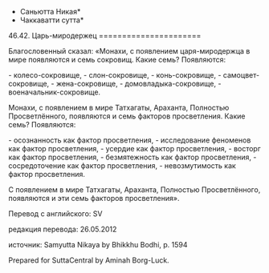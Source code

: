 * Саньютта Никая*
* Чаккаватти сутта*

46\.42\. Царь\-миродержец
\=\=\=\=\=\=\=\=\=\=\=\=\=\=\=\=\=\=\=\=\=\=

Благословенный сказал: «Монахи, с появлением царя\-миродержца в мире появляются и семь сокровищ\. Какие семь? Появляются:

\- колесо\-сокровище,
\- слон\-сокровище,
\- конь\-сокровище,
\- самоцвет\-сокровище,
\- жена\-сокровище,
\- домовладыка\-сокровище,
\- военачальник\-сокровище\.

Монахи, с появлением в мире Татхагаты, Араханта, Полностью Просветлённого, появляются и семь факторов просветления\. Какие семь? Появляются:

\- осознанность как фактор просветления,
\- исследование феноменов как фактор просветления,
\- усердие как фактор просветления,
\- восторг как фактор просветления,
\- безмятежность как фактор просветления,
\- сосредоточение как фактор просветления,
\- невозмутимость как фактор просветления\.

C появлением в мире Татхагаты, Араханта, Полностью Просветлённого, появляются и эти семь факторов просветления»\.

Перевод с английского: SV

редакция перевода: 26\.05\.2012

источник: Samyutta Nikaya by Bhikkhu Bodhi, p\. 1594

Prepared for SuttaCentral by Aminah Borg\-Luck\.